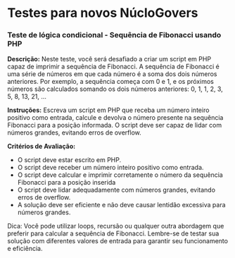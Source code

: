 # Testes para novos NúcloGovers
### Teste de lógica condicional - Sequência de Fibonacci usando PHP

**Descrição:**
Neste teste, você será desafiado a criar um script em PHP capaz de imprimir a sequência de Fibonacci. A sequência de Fibonacci é uma série de números em que cada número é a soma dos dois números anteriores. Por exemplo, a sequência começa com 0 e 1, e os próximos números são calculados somando os dois números anteriores: 0, 1, 1, 2, 3, 5, 8, 13, 21, ...

**Instruções:**
Escreva um script em PHP que receba um número inteiro positivo como entrada, calcule e devolva o número presente na sequência Fibonacci para a posição informada. O script deve ser capaz de lidar com números grandes, evitando erros de overflow.

**Critérios de Avaliação:**
* O script deve estar escrito em PHP.
* O script deve receber um número inteiro positivo como entrada.
* O script deve calcular e imprimir corretamente o número da sequência Fibonacci para a posição inserida
* O script deve lidar adequadamente com números grandes, evitando erros de overflow.
* A solução deve ser eficiente e não deve causar lentidão excessiva para números grandes.

Dica: Você pode utilizar loops, recursão ou qualquer outra abordagem que preferir para calcular a sequência de Fibonacci. Lembre-se de testar sua solução com diferentes valores de entrada para garantir seu funcionamento e eficiência.